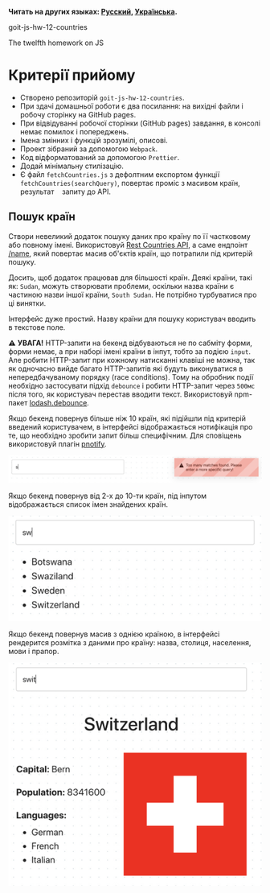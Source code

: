**Читать на других языках: [Русский](README.md), [Українська](README.ua.md).**

goit-js-hw-12-countries

The twelfth homework on JS

# Критерії прийому

- Створено репозиторій `goit-js-hw-12-countries`.
- При здачі домашньої роботи є два посилання: на вихідні файли і робочу сторінку на GitHub pages.
- При відвідуванні робочої сторінки (GitHub pages) завдання, в консолі немає помилок і попереджень.
- Імена змінних і функцій зрозумілі, описові.
- Проект зібраний за допомогою `Webpack`.
- Код відформатований за допомогою `Prettier`.
- Додай мінімальну стилізацію.
- Є файл `fetchCountries.js` з дефолтним експортом функції `fetchCountries(searchQuery)`, повертає
  проміс з масивом країн, результат    запиту до API.

## Пошук країн

Створи невеликий додаток пошуку даних про країну по її частковому або повному імені. Використовуй
[Rest Countries API](https://restcountries.eu/), а саме ендпоінт
[/name](https://restcountries.eu/#api-endpoints-name), який повертає масив об'єктів країн, що
потрапили під критерій пошуку.

Досить, щоб додаток працював для більшості країн. Деякі країни, такі як: `Sudan`, можуть створювати
проблеми, оскільки назва країни є частиною назви іншої країни, `South Sudan`. Не потрібно
турбуватися про ці винятки.

Інтерфейс дуже простий. Назву країни для пошуку користувач вводить в текстове поле.

⚠️ **УВАГА!** HTTP-запити на бекенд відбуваються не по сабміту форми, форми немає, а при наборі
імені країни в інпут, тобто за подією `input`. Але робити HTTP-запит при кожному натисканні клавіші
не можна, так як одночасно вийде багато HTTP-запитів які будуть виконуватися в непередбачуваному
порядку (race conditions). Тому на обробник події необхідно застосувати підхід `debounce` і робити
HTTP-запит через `500мс` після того, як користувач перестав вводити текст. Використовуй npm-пакет
[lodash.debounce](https://www.npmjs.com/package/lodash.debounce).

Якщо бекенд повернув більше ніж 10 країн, які підійшли під критерій введений користувачем, в
інтерфейсі відображається нотифікація про те, що необхідно зробити запит більш специфічним. Для
сповіщень використовуй плагін [pnotify](https://github.com/sciactive/pnotify).

![сповіщення](assets/query-prompt.png)

Якщо бекенд повернув від 2-х до 10-ти країн, під інпутом відображається список імен знайдених країн.

![список країн](assets/country-list.png)

Якщо бекенд повернув масив з однією країною, в інтерфейсі рендерится розмітка з даними про країну:
назва, столиця, населення, мови і прапор.

![інформація про країну](assets/country-info.png)
